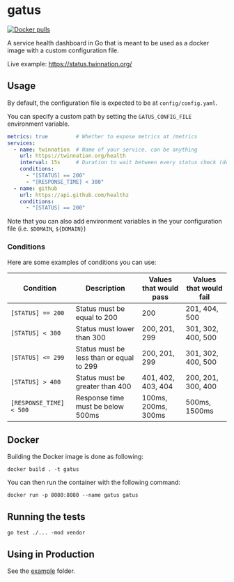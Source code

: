 # gatus

[![Docker pulls](https://img.shields.io/docker/pulls/twinproduction/gatus.svg)](https://cloud.docker.com/repository/docker/twinproduction/gatus)

A service health dashboard in Go that is meant to be used as a docker 
image with a custom configuration file.

Live example: https://status.twinnation.org/


## Usage

By default, the configuration file is expected to be at `config/config.yaml`.

You can specify a custom path by setting the `GATUS_CONFIG_FILE` environment variable.

```yaml
metrics: true         # Whether to expose metrics at /metrics
services:
  - name: twinnation  # Name of your service, can be anything
    url: https://twinnation.org/health
    interval: 15s     # Duration to wait between every status check (default: 10s)
    conditions:
      - "[STATUS] == 200"
      - "[RESPONSE_TIME] < 300"
  - name: github
    url: https://api.github.com/healthz
    conditions:
      - "[STATUS] == 200"
```

Note that you can also add environment variables in the your configuration file (i.e. `$DOMAIN`, `${DOMAIN}`)


### Conditions

Here are some examples of conditions you can use:

| Condition                             | Description                               | Values that would pass | Values that would fail |
| ------------------------------------- | ----------------------------------------- | ---------------------- | ---------------------- |
| `[STATUS] == 200`                     | Status must be equal to 200               | 200                    | 201, 404, 500          |
| `[STATUS] < 300`                      | Status must lower than 300                | 200, 201, 299          | 301, 302, 400, 500     |
| `[STATUS] <= 299`                     | Status must be less than or equal to 299  | 200, 201, 299          | 301, 302, 400, 500     |
| `[STATUS] > 400`                      | Status must be greater than 400           | 401, 402, 403, 404     | 200, 201, 300, 400     |
| `[RESPONSE_TIME] < 500`               | Response time must be below 500ms         | 100ms, 200ms, 300ms    | 500ms, 1500ms          |


## Docker

Building the Docker image is done as following:

```
docker build . -t gatus
```

You can then run the container with the following command:

```
docker run -p 8080:8080 --name gatus gatus
```


## Running the tests

```
go test ./... -mod vendor
```


## Using in Production

See the [example](example) folder.

